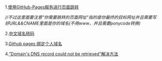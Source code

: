   1.[使用GitHub-Pages服务进行页面跳转](https://www.jianshu.com/p/5103ed5f71de?tdsourcetag=s_pctim_aiomsg)

*//不过这里面要注意"你需要跳转的页面网址"指的是你最终的目标网址并且需要写好URL&&CNAME里面是你的域名(不用www，并且需要ponycode转换)*

2.[中文域名转码](http://www.webmasterhome.cn/tool/punycode.asp)

3.[Github pages 绑定个人域名](https://segmentfault.com/a/1190000011203711)

4.[“Domain's DNS record could not be retrieved”解决方法](https://www.jianshu.com/p/458c354e8f09)
